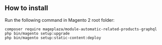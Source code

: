 ## How to install
Run the following command in Magento 2 root folder:

```
composer require mageplaza/module-automatic-related-products-graphql
php bin/magento setup:upgrade
php bin/magento setup:static-content:deploy
```